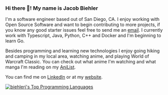 ### Hi there 👋! My name is Jacob Biehler

I'm a software engineer based out of San Diego, CA. I enjoy working with Open Source Software and want to begin contributing to more projects, if you know any good starter issues feel free to send me an [email](mailto:jacob@biehlerj.xyz). I currently work with Typescript, Java, Python, C++ and Docker and I'm beginning to learn Go.

Besides programming and learning new technologies I enjoy going hiking and camping in my local area, watching anime, and playing World of Warcraft Classic. You can check out what anime I'm watching and what manga I'm reading on my [AniList](https://anilist.co/user/LordlyHungryBear/).

You can find me on [LinkedIn](https://www.linkedin.com/in/jacob-biehler-475573139/) or at my [website](https://www.biehlerj.xyz).

[![biehlerj's Top Programming Languages](https://github-readme-stats.vercel.app/api/top-langs/?username=biehlerj&layout=compact)](https://github.com/biehlerj)
